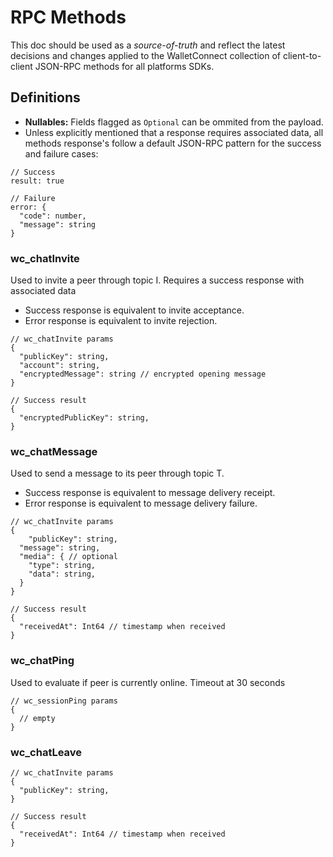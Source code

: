 # RPC Methods

This doc should be used as a _source-of-truth_ and reflect the latest decisions and changes applied to the WalletConnect collection of client-to-client JSON-RPC methods for all platforms SDKs.

## Definitions

- **Nullables:** Fields flagged as `Optional` can be ommited from the payload.
- Unless explicitly mentioned that a response requires associated data, all methods response's follow a default JSON-RPC pattern for the success and failure cases:

```jsonc
// Success
result: true

// Failure
error: {
  "code": number,
  "message": string
}
```

### wc_chatInvite

Used to invite a peer through topic I. Requires a success response with associated data

- Success response is equivalent to invite acceptance.
- Error response is equivalent to invite rejection.

```jsonc
// wc_chatInvite params
{
  "publicKey": string,
  "account": string,
  "encryptedMessage": string // encrypted opening message
}
```

```jsonc
// Success result
{
  "encryptedPublicKey": string,
}
```

### wc_chatMessage

Used to send a message to its peer through topic T.

- Success response is equivalent to message delivery receipt.
- Error response is equivalent to message delivery failure.

```jsonc
// wc_chatInvite params
{
	"publicKey": string,
  "message": string,
  "media": { // optional
    "type": string,
    "data": string,
  }
}
```

```jsonc
// Success result
{
  "receivedAt": Int64 // timestamp when received
}
```

### wc_chatPing

Used to evaluate if peer is currently online. Timeout at 30 seconds

```jsonc
// wc_sessionPing params
{
  // empty
}
```

### wc_chatLeave

```jsonc
// wc_chatInvite params
{
  "publicKey": string,
}
```

```jsonc
// Success result
{
  "receivedAt": Int64 // timestamp when received
}
```
